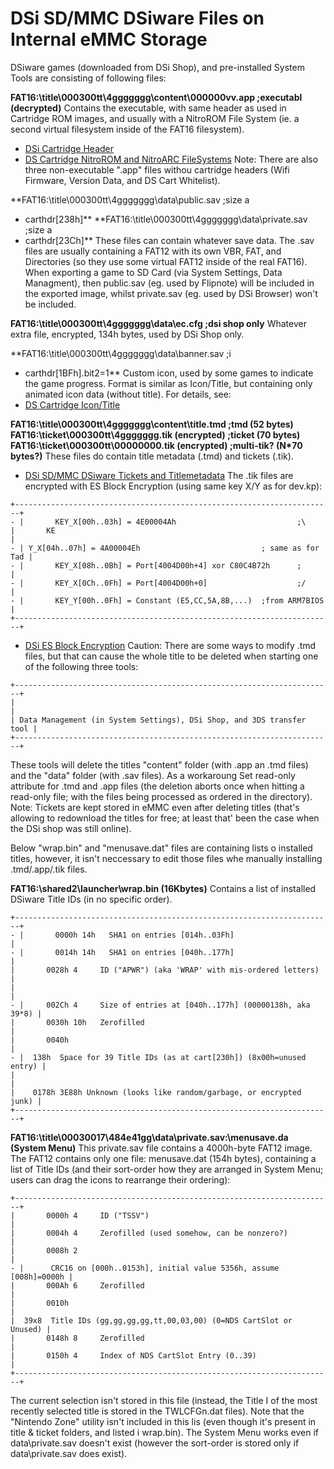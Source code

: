 # DSi SD/MMC DSiware Files on Internal eMMC Storage


DSiware games (downloaded from DSi Shop), and pre-installed System Tools
are consisting of following files:

**FAT16:\\title\\000300tt\\4ggggggg\\content\\000000vv.app ;executabl
(decrypted)**
Contains the executable, with same header as used in Cartridge ROM
images, and usually with a NitroROM File System (ie. a second virtual
filesystem inside of the FAT16 filesystem).
- [DSi Cartridge Header](./dsicartridgeheader.md)
- [DS Cartridge NitroROM and NitroARC FileSystems](./dscartridgenitroromandnitroarcfilesystems.md)
Note: There are also three non-executable \".app\" files withou
cartridge headers (Wifi Firmware, Version Data, and DS Cart Whitelist).

**FAT16:\\title\\000300tt\\4ggggggg\\data\\public.sav ;size a
- carthdr\[238h\]**
**FAT16:\\title\\000300tt\\4ggggggg\\data\\private.sav ;size a
- carthdr\[23Ch\]**
These files can contain whatever save data. The .sav files are usually
containing a FAT12 with its own VBR, FAT, and Directories (so they use
some virtual FAT12 inside of the real FAT16).
When exporting a game to SD Card (via System Settings, Data Managment),
then public.sav (eg. used by Flipnote) will be included in the exported
image, whilst private.sav (eg. used by DSi Browser) won\'t be included.

**FAT16:\\title\\000300tt\\4ggggggg\\data\\ec.cfg ;dsi shop only**
Whatever extra file, encrypted, 134h bytes, used by DSi Shop only.

**FAT16:\\title\\000300tt\\4ggggggg\\data\\banner.sav ;i
- carthdr\[1BFh\].bit2=1**
Custom icon, used by some games to indicate the game progress. Format is
similar as Icon/Title, but containing only animated icon data (without
title). For details, see:
- [DS Cartridge Icon/Title](./dscartridgeicontitle.md)

**FAT16:\\title\\000300tt\\4ggggggg\\content\\title.tmd ;tmd (52
bytes)**
**FAT16:\\ticket\\000300tt\\4ggggggg.tik (encrypted) ;ticket (70
bytes)**
**FAT16:\\ticket\\000300tt\\00000000.tik (encrypted) ;multi-tik? (N\*70
bytes?)**
These files do contain title metadata (.tmd) and tickets (.tik).
- [DSi SD/MMC DSiware Tickets and Titlemetadata](./dsisdmmcdsiwareticketsandtitlemetadata.md)
The .tik files are encrypted with ES Block Encryption (using same key
X/Y as for dev.kp):

```
+-----------------------------------------------------------------------+
- |       KEY_X[00h..03h] = 4E00004Ah                           ;\        
|       KE                                                              |
- | Y_X[04h..07h] = 4A00004Eh                           ; same as for Tad |
- |       KEY_X[08h..0Bh] = Port[4004D00h+4] xor C80C4B72h      ;         |
- |       KEY_X[0Ch..0Fh] = Port[4004D00h+0]                    ;/        |
- |       KEY_Y[00h..0Fh] = Constant (E5,CC,5A,8B,...)  ;from ARM7BIOS    |
+-----------------------------------------------------------------------+
```

- [DSi ES Block Encryption](./dsiesblockencryption.md)
Caution: There are some ways to modify .tmd files, but that can cause
the whole title to be deleted when starting one of the following three
tools:

```
+-----------------------------------------------------------------------+
|                                                                       |
| Data Management (in System Settings), DSi Shop, and 3DS transfer tool |
+-----------------------------------------------------------------------+
```

These tools will delete the titles \"content\" folder (with .app an
.tmd files) and the \"data\" folder (with .sav files). As a workaroung
Set read-only attribute for .tmd and .app files (the deletion aborts
once when hitting a read-only file; with the files being processed as
ordered in the directory).
Note: Tickets are kept stored in eMMC even after deleting titles
(that\'s allowing to redownload the titles for free; at least that\'
been the case when the DSi shop was still online).

Below \"wrap.bin\" and \"menusave.dat\" files are containing lists o
installed titles, however, it isn\'t neccessary to edit those files whe
manually installing .tmd/.app/.tik files.

**FAT16:\\shared2\\launcher\\wrap.bin (16Kbytes)**
Contains a list of installed DSiware Title IDs (in no specific order).

```
+-----------------------------------------------------------------------+
- |       0000h 14h   SHA1 on entries [014h..03Fh]                        |
- |       0014h 14h   SHA1 on entries [040h..177h]                        |
|       0028h 4     ID ("APWR") (aka 'WRAP' with mis-ordered letters)   |
|                                                                       |
- |     002Ch 4     Size of entries at [040h..177h] (00000138h, aka 39*8) |
|       0030h 10h   Zerofilled                                          |
|       0040h                                                           |
- |  138h  Space for 39 Title IDs (as at cart[230h]) (8x00h=unused entry) |
|                                                                       |
|    0178h 3E88h Unknown (looks like random/garbage, or encrypted junk) |
+-----------------------------------------------------------------------+
```


**FAT16:\\title\\00030017\\484e41gg\\data\\private.sav:\\menusave.da
(System Menu)**
This private.sav file contains a 4000h-byte FAT12 image. The FAT12
contains only one file: menusave.dat (154h bytes), containing a list of
Title IDs (and their sort-order how they are arranged in System Menu;
users can drag the icons to rearrange their ordering):

```
+-----------------------------------------------------------------------+
|       0000h 4     ID ("TSSV")                                         |
|       0004h 4     Zerofilled (used somehow, can be nonzero?)          |
|       0008h 2                                                         |
- |      CRC16 on [000h..0153h], initial value 5356h, assume [008h]=0000h |
|       000Ah 6     Zerofilled                                          |
|       0010h                                                           |
|  39x8  Title IDs (gg,gg,gg,gg,tt,00,03,00) (0=NDS CartSlot or Unused) |
|       0148h 8     Zerofilled                                          |
|       0150h 4     Index of NDS CartSlot Entry (0..39)                 |
+-----------------------------------------------------------------------+
```

The current selection isn\'t stored in this file (instead, the Title I
of the most recently selected title is stored in the TWLCFGn.dat
files).
Note that the \"Nintendo Zone\" utility isn\'t included in this lis
(even though it\'s present in title & ticket folders, and listed i
wrap.bin).
The System Menu works even if data\\private.sav doesn\'t exist (however
the sort-order is stored only if data\\private.sav does exist).



